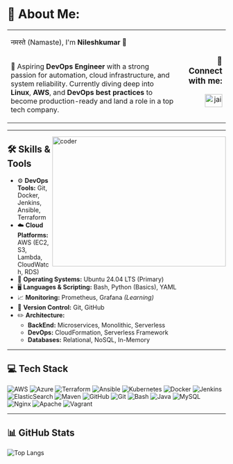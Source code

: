 # 💫 About Me:

<table>
<tr>
<td>

नमस्ते (Namaste), I'm **Nileshkumar** 👋<br><br>

🚀 Aspiring **DevOps Engineer** with a strong passion for automation, cloud infrastructure, and system reliability. Currently diving deep into **Linux**, **AWS**, and **DevOps best practices** to become production-ready and land a role in a top tech company.

</td>
<td align="right">

<h3>🔗 Connect with me:</h3>
<a href="https://linkedin.com/in/jaiswarnilesh" target="_blank">
  <img src="https://raw.githubusercontent.com/rahuldkjain/github-profile-readme-generator/master/src/images/icons/Social/linked-in-alt.svg" alt="jaiswarnilesh" height="30" width="40" />
</a>

</td>
</tr>
</table>

---

<img align="right" height="300" width="400" alt="coder" src="https://raw.githubusercontent.com/iampavangandhi/iampavangandhi/master/gifs/coder.gif" />

## 🛠️ Skills & Tools

- ⚙️ **DevOps Tools:** Git, Docker, Jenkins, Ansible, Terraform  
- ☁️ **Cloud Platforms:** AWS (EC2, S3, Lambda, CloudWatch, RDS)  
- 🐧 **Operating Systems:** Ubuntu 24.04 LTS (Primary)  
- 🖥️ **Languages & Scripting:** Bash, Python (Basics), YAML  
- 📈 **Monitoring:** Prometheus, Grafana *(Learning)*  
- 💾 **Version Control:** Git, GitHub  
- ✏️ **Architecture:**  
  - **BackEnd:** Microservices, Monolithic, Serverless  
  - **DevOps:** CloudFormation, Serverless Framework  
  - **Databases:** Relational, NoSQL, In-Memory  

---

## 💻 Tech Stack

![AWS](https://img.shields.io/badge/AWS-%23FF9900.svg?style=for-the-badge&logo=amazon-aws&logoColor=white) 
![Azure](https://img.shields.io/badge/azure-%230072C6.svg?style=for-the-badge&logo=microsoftazure&logoColor=white) 
![Terraform](https://img.shields.io/badge/terraform-%235835CC.svg?style=for-the-badge&logo=terraform&logoColor=white) 
![Ansible](https://img.shields.io/badge/ansible-%231A1918.svg?style=for-the-badge&logo=ansible&logoColor=white) 
![Kubernetes](https://img.shields.io/badge/kubernetes-%23326ce5.svg?style=for-the-badge&logo=kubernetes&logoColor=white) 
![Docker](https://img.shields.io/badge/docker-%230db7ed.svg?style=for-the-badge&logo=docker&logoColor=white) 
![Jenkins](https://img.shields.io/badge/jenkins-%232C5263.svg?style=for-the-badge&logo=jenkins&logoColor=white) 
![ElasticSearch](https://img.shields.io/badge/-ElasticSearch-005571?style=for-the-badge&logo=elasticsearch) 
![Maven](https://img.shields.io/badge/Apache%20Maven-C71A36?style=for-the-badge&logo=Apache%20Maven&logoColor=white) 
![GitHub](https://img.shields.io/badge/github-%23121011.svg?style=for-the-badge&logo=github&logoColor=white) 
![Git](https://img.shields.io/badge/git-%23F05033.svg?style=for-the-badge&logo=git&logoColor=white) 
![Bash](https://img.shields.io/badge/bash_script-%23121011.svg?style=for-the-badge&logo=gnu-bash&logoColor=white) 
![Java](https://img.shields.io/badge/java-%23ED8B00.svg?style=for-the-badge&logo=openjdk&logoColor=white) 
![MySQL](https://img.shields.io/badge/mysql-4479A1.svg?style=for-the-badge&logo=mysql&logoColor=white) 
![Nginx](https://img.shields.io/badge/nginx-%23009639.svg?style=for-the-badge&logo=nginx&logoColor=white) 
![Apache](https://img.shields.io/badge/apache-%23D42029.svg?style=for-the-badge&logo=apache&logoColor=white) 
![Vagrant](https://img.shields.io/badge/vagrant-%231563FF.svg?style=for-the-badge&logo=vagrant&logoColor=white)

---

## 📊 GitHub Stats

![Top Langs](https://github-readme-stats.vercel.app/api/top-langs/?username=gitnilesh99&theme=default_repocard&hide_border=false&include_all_commits=true&count_private=true&layout=compact)
